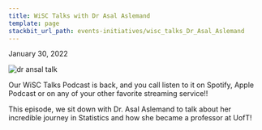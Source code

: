 ```yaml
---
title: WiSC Talks with Dr Asal Aslemand
template: page
stackbit_url_path: events-initiatives/wisc_talks_Dr_Asal_Aslemand
---
```

January 30, 2022

![dr ansal talk](//images.ctfassets.net/2582oijtbxyu/2Kl5Na2SA0Kl09jNJHikw3/ab2567170be8e6aca998d90ab8ae7aa2/Screen_Shot_2022-05-04_at_4.50.44_PM.png)

Our WiSC Talks Podcast is back, and you call listen to it on Spotify, Apple Podcast or on any of your other favorite streaming service!!

This episode, we sit down with Dr. Asal Aslemand to talk about her incredible journey in Statistics and how she became a professor at UofT!
